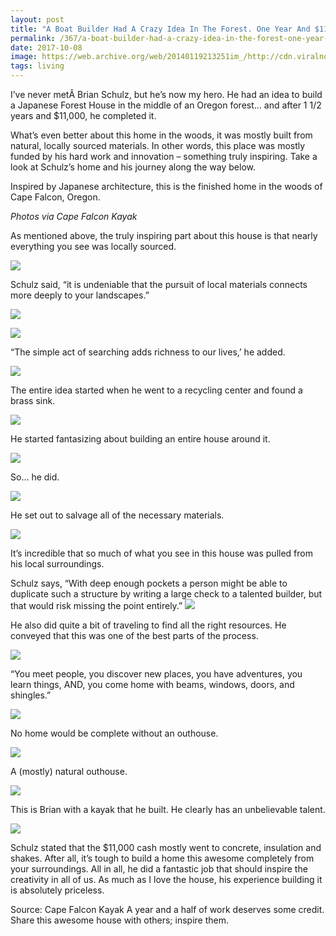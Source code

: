 ```yaml
---
layout: post
title: "A Boat Builder Had A Crazy Idea In The Forest. One Year And $11,000 Later, THIS Perfection Exists."
permalink: /367/a-boat-builder-had-a-crazy-idea-in-the-forest-one-year-and-11000-later-this-perfection-exists/
date: 2017-10-08
image: https://web.archive.org/web/20140119213251im_/http://cdn.viralnova.com/wp-content/uploads/2014/01/18.jpg
tags: living
---
```


I’ve never metÂ Brian Schulz, but he’s now my hero. He had an idea to build a Japanese Forest House in the middle of an Oregon forest… and after 1 1/2 years and $11,000, he completed it.

What’s even better about this home in the woods, it was mostly built from natural, locally sourced materials. In other words, this place was mostly funded by his hard work and innovation – something truly inspiring. Take a look at Schulz’s home and his journey along the way below.

Inspired by Japanese architecture, this is the finished home in the woods of Cape Falcon, Oregon.

[](https://web.archive.org/web/20140119213251im_/http://cdn.viralnova.com/wp-content/uploads/2014/01/18.jpg)

*Photos via Cape Falcon Kayak*


As mentioned above, the truly inspiring part about this house is that nearly everything you see was locally sourced.

![](https://web.archive.org/web/20140119213253im_/http://cdn.viralnova.com/wp-content/uploads/2014/01/23.jpg)


Schulz said, “it is undeniable that the pursuit of local materials connects more deeply to your landscapes.”

![](https://web.archive.org/web/20140119213254im_/http://cdn.viralnova.com/wp-content/uploads/2014/01/33.jpg)

![](https://web.archive.org/web/20140119213255im_/http://cdn.viralnova.com/wp-content/uploads/2014/01/43.jpg)

“The simple act of searching adds richness to our lives,’ he added.

![](https://web.archive.org/web/20140119213257im_/http://cdn.viralnova.com/wp-content/uploads/2014/01/53.jpg)

The entire idea started when he went to a recycling center and found a brass sink.

![](https://web.archive.org/web/20140119213258im_/http://cdn.viralnova.com/wp-content/uploads/2014/01/63.jpg)

He started fantasizing about building an entire house around it.

![](https://web.archive.org/web/20140119213300im_/http://cdn.viralnova.com/wp-content/uploads/2014/01/73.jpg)

So… he did.

![](https://web.archive.org/web/20140119213301im_/http://cdn.viralnova.com/wp-content/uploads/2014/01/83.jpg)

He set out to salvage all of the necessary materials.

![](https://web.archive.org/web/20140119213304im_/http://cdn.viralnova.com/wp-content/uploads/2014/01/92.jpg)

It’s incredible that so much of what you see in this house was pulled from his local surroundings.

Schulz says, “With deep enough pockets a person might be able to duplicate such a structure by writing a large check to a talented builder, but that would risk missing the point entirely.”
![](https://web.archive.org/web/20140119213307im_/http://cdn.viralnova.com/wp-content/uploads/2014/01/112.jpg)


He also did quite a bit of traveling to find all the right resources. He conveyed that this was one of the best parts of the process.

![](https://web.archive.org/web/20140119213311im_/http://cdn.viralnova.com/wp-content/uploads/2014/01/141.jpg)

“You meet people, you discover new places, you have adventures, you learn things, AND, you come home with beams, windows, doors, and shingles.”

![](https://web.archive.org/web/20140119213312im_/http://cdn.viralnova.com/wp-content/uploads/2014/01/151.jpg)

No home would be complete without an outhouse.

![](https://web.archive.org/web/20140119213314im_/http://cdn.viralnova.com/wp-content/uploads/2014/01/161.jpg)

A (mostly) natural outhouse.

![](https://web.archive.org/web/20140119213316im_/http://cdn.viralnova.com/wp-content/uploads/2014/01/171.jpg)

This is Brian with a kayak that he built. He clearly has an unbelievable talent.

![](https://web.archive.org/web/20140119213317im_/http://cdn.viralnova.com/wp-content/uploads/2014/01/brian.jpg)


Schulz stated that the $11,000 cash mostly went to concrete, insulation and shakes. After all, it’s tough to build a home this awesome
completely from your surroundings. All in all, he did a fantastic job that should inspire the creativity in all of us. As much as I love the house, his experience building it is absolutely priceless.

Source: Cape Falcon Kayak A year and a half of work deserves some credit. Share this awesome house with others; inspire them.
